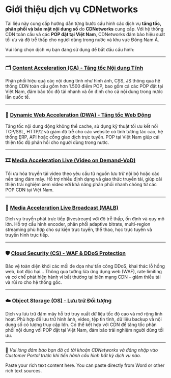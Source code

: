 # Giới thiệu dịch vụ CDNetworks

Tài liệu này cung cấp hướng dẫn từng bước cấu hình các dịch vụ **tăng tốc, phân phối và bảo mật nội dung số** do **CDNetworks** cung cấp. Với hệ thống CDN toàn cầu và các **POP đặt tại Việt Nam**, CDNetworks đảm bảo hiệu suất tối ưu và độ trễ thấp cho người dùng trong nước và khu vực Đông Nam Á.

Vui lòng chọn dịch vụ bạn đang sử dụng để bắt đầu cấu hình:

* * *

### 🗂️ [Content Acceleration (CA) - Tăng tốc Nội dung Tĩnh](content-acceleration.md)

Phân phối hiệu quả các nội dung tĩnh như hình ảnh, CSS, JS thông qua hệ thống CDN toàn cầu gồm hơn 1.500 điểm POP, bao gồm cả các POP đặt tại Việt Nam, đảm bảo tốc độ tải nhanh và ổn định cho cả nội dung trong nước lẫn quốc tế.

* * *

### 🚀 [Dynamic Web Acceleration (DWA) - Tăng tốc Web Động](dynamic-web-acceleration.md)

Tăng tốc nội dung động không thể cache, sử dụng kỹ thuật tối ưu kết nối TCP/SSL, HTTP/2 và giảm độ trễ cho các website có tính tương tác cao, hệ thống ERP, API hoặc cổng giao dịch trực tuyến. POP tại Việt Nam giúp cải thiện tốc độ phản hồi cho người dùng trong nước.

* * *

### 🎞️ [Media Acceleration Live (Video on Demand-VoD)](media-acceleration-vod.md)

Tối ưu hóa truyền tải video theo yêu cầu từ nguồn lưu trữ nội bộ hoặc các nền tảng đám mây. Hỗ trợ nhiều định dạng và giao thức truyền tải, giúp cải thiện trải nghiệm xem video với khả năng phân phối nhanh chóng từ các POP CDN tại Việt Nam.

* * *

### 📡 [Media Acceleration Live Broadcast (MALB)](media-live-broadcast.md)

Dịch vụ truyền phát trực tiếp (livestream) với độ trễ thấp, ổn định và quy mô lớn. Hỗ trợ cấu hình encoder, phân phối adaptive bitrate, multi-region streaming phù hợp cho sự kiện trực tuyến, thể thao, học trực tuyến và truyền hình trực tiếp.

* * *

### 🛡️ [Cloud Security (CS) - WAF & DDoS Protection](cloud-security.md)

Bảo vệ toàn diện khỏi các mối đe dọa như tấn công DDoS, khai thác lỗ hổng web, bot độc hại... Thông qua tường lửa ứng dụng web (WAF), rate limiting và cơ chế phát hiện hành vi bất thường tại biên mạng CDN – giảm thiểu tải và rủi ro cho hệ thống gốc.

* * *

### ☁️ [Object Storage (OS) - Lưu trữ Đối tượng](object-storage.md)

Dịch vụ lưu trữ đám mây hỗ trợ truy xuất dữ liệu tốc độ cao và mở rộng linh hoạt. Phù hợp để lưu trữ hình ảnh, video, tệp tin tĩnh, dữ liệu backup và nội dung số có lượng truy cập lớn. Có thể kết hợp với CDN để tăng tốc phân phối nội dung với POP đặt tại Việt Nam, đảm bảo trải nghiệm người dùng tối ưu.

* * *

📌 _Vui lòng đảm bảo bạn đã có tài khoản CDNetworks và đăng nhập vào Customer Portal trước khi tiến hành cấu hình bất kỳ dịch vụ nào._

Paste your rich text content here. You can paste directly from Word or other rich text sources.